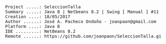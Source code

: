 <pre>

Project .....: SeleccionTalla
Summary .....: Java 8 | Netbeans 8.2 | Swing [ Manual ] #11
Creation ....: 18/05/2017
Author ......: José A. Pacheco Ondoño - joanpaon@gmail.com
Platform ....: Java 8
IDE .........: NetBeans 8.2
Remote ......: https://github.com/joanpaon/SeleccionTalla.git

</pre>

